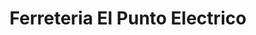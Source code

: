 ---
title: "Ferreteria El Punto Electrico"
url: /metapan/ferreteria-el-punto-electrico/
shop: Eisenwaren
---